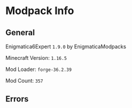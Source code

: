 
# Modpack Info

## General

Enigmatica6Expert `1.9.0` by EnigmaticaModpacks

Minecraft Version: `1.16.5`

Mod Loader: `forge-36.2.39`

Mod Count: `357`

## Errors


